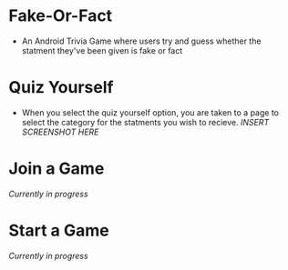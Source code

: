 # Fake-Or-Fact

* An Android Trivia Game where users try and guess whether the statment they've been given is fake or fact

# Quiz Yourself
* When you select the quiz yourself option, you are taken to a page to select the category for the statments you wish to recieve. *INSERT SCREENSHOT HERE*

# Join a Game
*Currently in progress*

# Start a Game
*Currently in progress*
